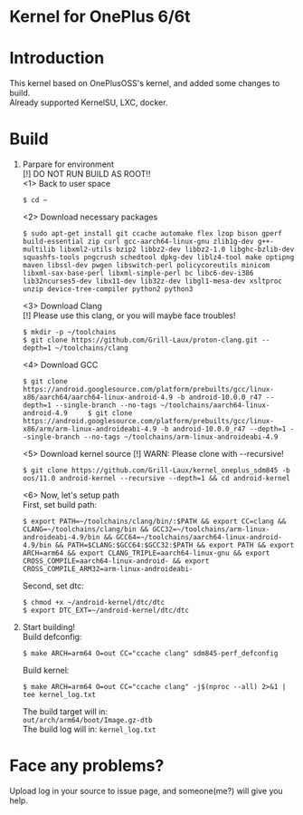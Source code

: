 # Kernel for OnePlus 6/6t
# Introduction
This kernel based on OnePlusOSS's kernel, and added some changes to build.  
Already supported KernelSU, LXC, docker.
# Build
1. Parpare for environment  
  [!] DO NOT RUN BUILD AS ROOT!!  
    <1> Back to user space
    ```
    $ cd ~
    ```    
    <2> Download necessary packages  
    ```
    $ sudo apt-get install git ccache automake flex lzop bison gperf build-essential zip curl gcc-aarch64-linux-gnu zlib1g-dev g++-multilib libxml2-utils bzip2 libbz2-dev libbz2-1.0 libghc-bzlib-dev squashfs-tools pngcrush schedtool dpkg-dev liblz4-tool make optipng maven libssl-dev pwgen libswitch-perl policycoreutils minicom libxml-sax-base-perl libxml-simple-perl bc libc6-dev-i386 lib32ncurses5-dev libx11-dev lib32z-dev libgl1-mesa-dev xsltproc unzip device-tree-compiler python2 python3  
    ```    
    <3> Download Clang  
      [!] Please use this clang, or you will maybe face troubles!  
    ```
    $ mkdir -p ~/toolchains 
    $ git clone https://github.com/Grill-Laux/proton-clang.git --depth=1 ~/toolchains/clang 
    ```
    <4> Download GCC  
    ```
    $ git clone https://android.googlesource.com/platform/prebuilts/gcc/linux-x86/aarch64/aarch64-linux-android-4.9 -b android-10.0.0_r47 --depth=1 --single-branch --no-tags ~/toolchains/aarch64-linux-android-4.9     $ git clone https://android.googlesource.com/platform/prebuilts/gcc/linux-x86/arm/arm-linux-androideabi-4.9 -b android-10.0.0_r47 --depth=1 --single-branch --no-tags ~/toolchains/arm-linux-androideabi-4.9
    ```    
    <5> Download kernel source
     [!] WARN: Please clone with --recursive!    
    ```
    $ git clone https://github.com/Grill-Laux/kernel_oneplus_sdm845 -b oos/11.0 android-kernel --recursive --depth=1 && cd android-kernel
    ```    
  
    <6> Now, let's setup path  
    First, set build path:  
    ```
    $ export PATH=~/toolchains/clang/bin/:$PATH && export CC=clang && CLANG=~/toolchains/clang/bin && GCC32=~/toolchains/arm-linux-androideabi-4.9/bin && GCC64=~/toolchains/aarch64-linux-android-4.9/bin && PATH=$CLANG:$GCC64:$GCC32:$PATH && export PATH && export ARCH=arm64 && export CLANG_TRIPLE=aarch64-linux-gnu && export CROSS_COMPILE=aarch64-linux-android- && export CROSS_COMPILE_ARM32=arm-linux-androideabi-
    ```    
    Second, set dtc:
    ``` 
    $ chmod +x ~/android-kernel/dtc/dtc  
    $ export DTC_EXT=~/android-kernel/dtc/dtc
    ```
  
3. Start building!  
    Build defconfig:  
    ```
    $ make ARCH=arm64 O=out CC="ccache clang" sdm845-perf_defconfig
    ```    
    Build kernel:  
    ```
    $ make ARCH=arm64 O=out CC="ccache clang" -j$(nproc --all) 2>&1 | tee kernel_log.txt
    ```    
   The build target will in:    
   `out/arch/arm64/boot/Image.gz-dtb`    
   The build log will in:
   `kernel_log.txt`    
  
# Face any problems?
Upload log in your source to issue page, and someone(me?) will give you help.
